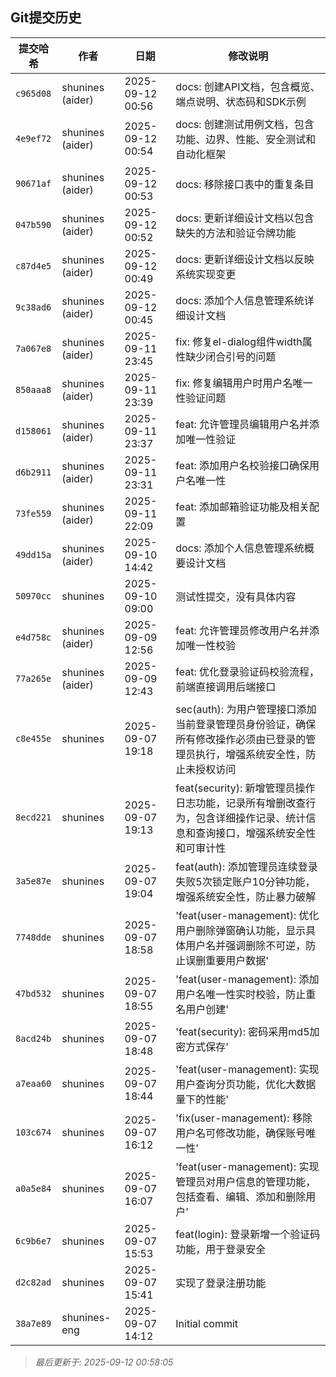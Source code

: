 ## Git提交历史

| 提交哈希 | 作者 | 日期 | 修改说明 |
|----------|------|------|----------|
| `c965d08` | shunines (aider) | 2025-09-12 00:56 | docs: 创建API文档，包含概览、端点说明、状态码和SDK示例 |
| `4e9ef72` | shunines (aider) | 2025-09-12 00:54 | docs: 创建测试用例文档，包含功能、边界、性能、安全测试和自动化框架 |
| `90671af` | shunines (aider) | 2025-09-12 00:53 | docs: 移除接口表中的重复条目 |
| `047b590` | shunines (aider) | 2025-09-12 00:52 | docs: 更新详细设计文档以包含缺失的方法和验证令牌功能 |
| `c87d4e5` | shunines (aider) | 2025-09-12 00:49 | docs: 更新详细设计文档以反映系统实现变更 |
| `9c38ad6` | shunines (aider) | 2025-09-12 00:45 | docs: 添加个人信息管理系统详细设计文档 |
| `7a067e8` | shunines (aider) | 2025-09-11 23:45 | fix: 修复el-dialog组件width属性缺少闭合引号的问题 |
| `850aaa8` | shunines (aider) | 2025-09-11 23:39 | fix: 修复编辑用户时用户名唯一性验证问题 |
| `d158061` | shunines (aider) | 2025-09-11 23:37 | feat: 允许管理员编辑用户名并添加唯一性验证 |
| `d6b2911` | shunines (aider) | 2025-09-11 23:31 | feat: 添加用户名校验接口确保用户名唯一性 |
| `73fe559` | shunines (aider) | 2025-09-11 22:09 | feat: 添加邮箱验证功能及相关配置 |
| `49dd15a` | shunines (aider) | 2025-09-10 14:42 | docs: 添加个人信息管理系统概要设计文档 |
| `50970cc` | shunines | 2025-09-10 09:00 | 测试性提交，没有具体内容 |
| `e4d758c` | shunines (aider) | 2025-09-09 12:56 | feat: 允许管理员修改用户名并添加唯一性校验 |
| `77a265e` | shunines (aider) | 2025-09-09 12:43 | feat: 优化登录验证码校验流程，前端直接调用后端接口 |
| `c8e455e` | shunines | 2025-09-07 19:18 | sec(auth): 为用户管理接口添加当前登录管理员身份验证，确保所有修改操作必须由已登录的管理员执行，增强系统安全性，防止未授权访问 |
| `8ecd221` | shunines | 2025-09-07 19:13 | feat(security): 新增管理员操作日志功能，记录所有增删改查行为，包含详细操作记录、统计信息和查询接口，增强系统安全性和可审计性 |
| `3a5e87e` | shunines | 2025-09-07 19:04 | feat(auth): 添加管理员连续登录失败5次锁定账户10分钟功能，增强系统安全性，防止暴力破解 |
| `7748dde` | shunines | 2025-09-07 18:58 | 'feat(user-management): 优化用户删除弹窗确认功能，显示具体用户名并强调删除不可逆，防止误删重要用户数据' |
| `47bd532` | shunines | 2025-09-07 18:55 | 'feat(user-management): 添加用户名唯一性实时校验，防止重名用户创建' |
| `8acd24b` | shunines | 2025-09-07 18:48 | 'feat(security): 密码采用md5加密方式保存' |
| `a7eaa60` | shunines | 2025-09-07 18:44 | 'feat(user-management): 实现用户查询分页功能，优化大数据量下的性能' |
| `103c674` | shunines | 2025-09-07 16:12 | 'fix(user-management): 移除用户名可修改功能，确保账号唯一性' |
| `a0a5e84` | shunines | 2025-09-07 16:07 | 'feat(user-management): 实现管理员对用户信息的管理功能，包括查看、编辑、添加和删除用户' |
| `6c9b6e7` | shunines | 2025-09-07 15:53 | feat(login): 登录新增一个验证码功能，用于登录安全 |
| `d2c82ad` | shunines | 2025-09-07 15:41 | 实现了登录注册功能 |
| `38a7e89` | shunines-eng | 2025-09-07 14:12 | Initial commit |

> *最后更新于: 2025-09-12 00:58:05*
